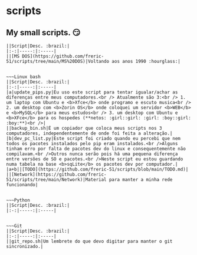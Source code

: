 # scripts

## My small scripts. :smirk:

~~~DOS batch
||Script|Desc. :brazil:|
|:-:|-----:|:-----|
||[MS DOS](https://github.com/freric-51/scripts/tree/main/MS%20DOS)|Voltando aos anos 1990 :hourglass:|


~~~Linux bash
||Script|Desc. :brazil:|
|:-:|-----:|:-----|
|a|update_pips.py|Eu uso este script para tentar igualar/achar as diferenças entre meus computadores.<br /> Atualmente são 3:<br /> 1. um laptop com Ubuntu e <b>Xfce</b> onde programo e escuto musica<br /> 2. um desktop com <b>Zorin OS</b> onde coloquei um servidor <b>WEB</b> e <b>MySQL</b> para meus estudos<br /> 3. um desktop com Ubuntu e <b>XFce</b> para os hospedes (**netos: :girl::girl: :girl: :boy::girl: :boy:**)<br />|
||backup_bin.sh|É um copiador que coloca meus scripts nos 3 computadores, independentemente de onde foi feita a alteração.|
|b|dev_pc_list.py|Este script foi criado quando eu percebi que nem todos os pacotes instalados pelo pip eram instalados.<br />Alguns tinham erro por falta de pacotes dev do linux e consequentemente não compilavam.<br />Outros nunca serão pois há uma pequena diferença entre versões de SO e pacotes.<br />Neste script eu estou guardando numa tabela na base <b>sqLite</b> os pacotes dev por computador.|
|a+b||[TODO](https://github.com/freric-51/scripts/blob/main/TODO.md)|
||[Network](https://github.com/freric-51/scripts/tree/main/Network)|Material para manter a minha rede funcionando|


~~~Python
||Script|Desc. :brazil:|
|:-:|-----:|:-----|


~~~Git
||Script|Desc. :brazil:|
|:-:|-----:|:-----|
||git_repo.sh|Um lembrete do que devo digitar para manter o git sincronizado.|
~~~

